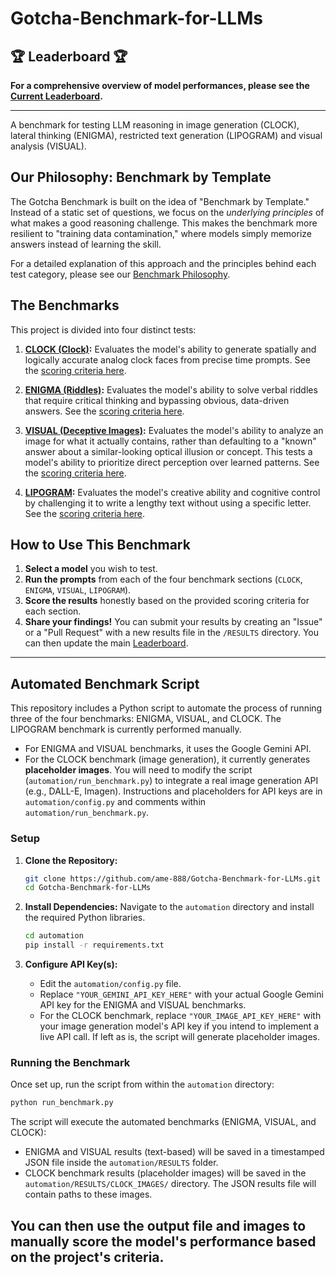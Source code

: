 # Gotcha-Benchmark-for-LLMs

## 🏆 Leaderboard 🏆

**For a comprehensive overview of model performances, please see the [Current Leaderboard](./LEADERBOARD.md).**

---

A benchmark for testing LLM reasoning in image generation (CLOCK), lateral thinking (ENIGMA), restricted text generation (LIPOGRAM) and visual analysis (VISUAL).

## Our Philosophy: Benchmark by Template

The Gotcha Benchmark is built on the idea of "Benchmark by Template." Instead of a static set of questions, we focus on the *underlying principles* of what makes a good reasoning challenge. This makes the benchmark more resilient to "training data contamination," where models simply memorize answers instead of learning the skill.

For a detailed explanation of this approach and the principles behind each test category, please see our [Benchmark Philosophy](./PHILOSOPHY.md).

## The Benchmarks

This project is divided into four distinct tests:

1.  **[CLOCK (Clock)](./CLOCK/prompts.md):** Evaluates the model's ability to generate spatially and logically accurate analog clock faces from precise time prompts. See the [scoring criteria here](./CLOCK/scoring.md).

2.  **[ENIGMA (Riddles)](./ENIGMA/prompts.md):** Evaluates the model's ability to solve verbal riddles that require critical thinking and bypassing obvious, data-driven answers. See the [scoring criteria here](./ENIGMA/scoring.md).

3.  **[VISUAL (Deceptive Images)](./VISUAL/prompts.md):** Evaluates the model's ability to analyze an image for what it actually contains, rather than defaulting to a "known" answer about a similar-looking optical illusion or concept. This tests a model's ability to prioritize direct perception over learned patterns. See the [scoring criteria here](./VISUAL/scoring.md).

4.  **[LIPOGRAM](./LIPOGRAM/prompts.md):** Evaluates the model's creative ability and cognitive control by challenging it to write a lengthy text without using a specific letter. See the [scoring criteria here](./LIPOGRAM/scoring.md).

## How to Use This Benchmark

1.  **Select a model** you wish to test.
2.  **Run the prompts** from each of the four benchmark sections (`CLOCK`, `ENIGMA`, `VISUAL`, `LIPOGRAM`).
3.  **Score the results** honestly based on the provided scoring criteria for each section.
2.  **Share your findings!** You can submit your results by creating an "Issue" or a "Pull Request" with a new results file in the `/RESULTS` directory. You can then update the main [Leaderboard](./LEADERBOARD.md).

---

## Automated Benchmark Script

This repository includes a Python script to automate the process of running three of the four benchmarks: ENIGMA, VISUAL, and CLOCK. The LIPOGRAM benchmark is currently performed manually.

*   For ENIGMA and VISUAL benchmarks, it uses the Google Gemini API.
*   For the CLOCK benchmark (image generation), it currently generates **placeholder images**. You will need to modify the script (`automation/run_benchmark.py`) to integrate a real image generation API (e.g., DALL-E, Imagen). Instructions and placeholders for API keys are in `automation/config.py` and comments within `automation/run_benchmark.py`.

### Setup

1.  **Clone the Repository:**
    ```bash
    git clone https://github.com/ame-888/Gotcha-Benchmark-for-LLMs.git
    cd Gotcha-Benchmark-for-LLMs
    ```

2.  **Install Dependencies:**
    Navigate to the `automation` directory and install the required Python libraries.
    ```bash
    cd automation
    pip install -r requirements.txt
    ```

3.  **Configure API Key(s):**
    *   Edit the `automation/config.py` file.
    *   Replace `"YOUR_GEMINI_API_KEY_HERE"` with your actual Google Gemini API key for the ENIGMA and VISUAL benchmarks.
    *   For the CLOCK benchmark, replace `"YOUR_IMAGE_API_KEY_HERE"` with your image generation model's API key if you intend to implement a live API call. If left as is, the script will generate placeholder images.

### Running the Benchmark

Once set up, run the script from within the `automation` directory:
```bash
python run_benchmark.py
```
The script will execute the automated benchmarks (ENIGMA, VISUAL, and CLOCK):
*   ENIGMA and VISUAL results (text-based) will be saved in a timestamped JSON file inside the `automation/RESULTS` folder.
*   CLOCK benchmark results (placeholder images) will be saved in the `automation/RESULTS/CLOCK_IMAGES/` directory. The JSON results file will contain paths to these images.

You can then use the output file and images to manually score the model's performance based on the project's criteria.
---
